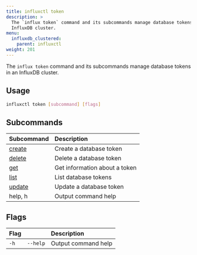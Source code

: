 ```yaml
---
title: influxctl token
description: >
  The `influx token` command and its subcommands manage database tokens in an
  InfluxDB cluster.
menu:
  influxdb_clustered:
    parent: influxctl
weight: 201
---
```


The `influx token` command and its subcommands manage database tokens in an
InfluxDB cluster.

## Usage

```sh
influxctl token [subcommand] [flags]
```

## Subcommands

| Subcommand                                                          | Description                   |
| :------------------------------------------------------------------ | :---------------------------- |
| [create](/influxdb/clustered/reference/cli/influxctl/token/create/) | Create a database token       |
| [delete](/influxdb/clustered/reference/cli/influxctl/token/delete/) | Delete a database token       |
| [get](/influxdb/clustered/reference/cli/influxctl/token/get/)       | Get information about a token |
| [list](/influxdb/clustered/reference/cli/influxctl/token/list/)     | List database tokens          |
| [update](/influxdb/clustered/reference/cli/influxctl/token/update/) | Update a database token       |
| help, h                                                             | Output command help           |

## Flags

| Flag |          | Description         |
| :--- | :------- | :------------------ |
| `-h` | `--help` | Output command help |
